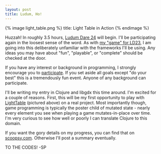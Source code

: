 ```yaml
---
layout: post
title: Ludum, Ho!
---
```


{% image light_table.png %}
  title: Light Table in Action
{% endimage %}

Huzzah! In roughly 3.5 hours, [Ludum Dare 24](http://www.ludumdare.com/compo/about-ludum-dare/) will begin. I'll be participating again in the loosest sense of the word. As with [my "game" for LD23](https://github.com/citizenparker/the-two-of-us), I am going into this deliberately unfamiliar with the frameworks I'll be using. Any ideas you may have about "fun", "playable", or "complete" should be checked at the door.

If you have any interest or background in programming, I strongly encourage you to [participate](http://www.ludumdare.com/compo/rules/). If you set aside all goals except "do your best" this is a tremendously fun event. Anyone of any background can participate.

I'll be writing my entry in Clojure and libgdx this time around. I'm excited for a couple of reasons. First, this will be my first opportunity to play with [LightTable](http://app.kodowa.com/) (pictured above) on a real project. Most importantly though, game programming is typically the poster child of mutated state - nearly every element you see when playing a game mutates-in-place over time. I'm very curious to see how well or poorly I can translate Clojure to this domain.

If you want the gory details on my progress, you can find that on [scoopsy.com](http://scoopsy.com). Otherwise I'll post a summary eventually.

TO THE CODES!
-SP